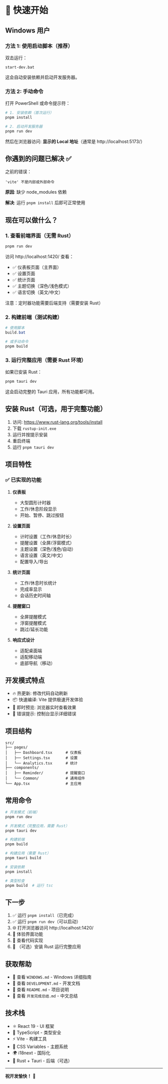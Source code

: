 # 🚀 快速开始

## Windows 用户

### 方法 1: 使用启动脚本（推荐）

双击运行：
```
start-dev.bat
```

这会自动安装依赖并启动开发服务器。

### 方法 2: 手动命令

打开 PowerShell 或命令提示符：

```powershell
# 1. 安装依赖（首次运行）
pnpm install

# 2. 启动开发服务器
pnpm run dev
```

然后在浏览器访问: **显示的 Local 地址**（通常是 http://localhost:5173/）

## 你遇到的问题已解决 ✅

之前的错误：
```
'vite' 不是内部或外部命令
```

**原因**: 缺少 node_modules 依赖

**解决**: 运行 `pnpm install` 后即可正常使用

## 现在可以做什么？

### 1. 查看前端界面（无需 Rust）

```powershell
pnpm run dev
```

访问 http://localhost:1420/ 查看：
- ✅ 仪表板页面（主界面）
- ✅ 设置页面
- ✅ 统计页面
- ✅ 主题切换（深色/浅色模式）
- ✅ 语言切换（英文/中文）

注意：定时器功能需要后端支持（需要安装 Rust）

### 2. 构建前端（测试构建）

```powershell
# 使用脚本
build.bat

# 或手动命令
pnpm build
```

### 3. 运行完整应用（需要 Rust 环境）

如果已安装 Rust：

```powershell
pnpm tauri dev
```

这会启动完整的 Tauri 应用，所有功能都可用。

## 安装 Rust（可选，用于完整功能）

1. 访问: https://www.rust-lang.org/tools/install
2. 下载 `rustup-init.exe`
3. 运行并按提示安装
4. 重启终端
5. 运行 `pnpm tauri dev`

## 项目特性

### ✅ 已实现的功能

1. **仪表板**
   - 大型圆形计时器
   - 工作/休息阶段显示
   - 开始、暂停、跳过按钮

2. **设置页面**
   - 计时设置（工作/休息时长）
   - 提醒设置（全屏/浮窗模式）
   - 主题设置（深色/浅色/自动）
   - 语言设置（英文/中文）
   - 配置导入/导出

3. **统计页面**
   - 工作/休息时长统计
   - 完成率显示
   - 会话历史时间轴

4. **提醒窗口**
   - 全屏提醒模式
   - 浮窗提醒模式
   - 跳过/延长功能

5. **响应式设计**
   - 适配桌面端
   - 适配移动端
   - 底部导航（移动）

## 开发模式特点

- 🔥 热更新: 修改代码自动刷新
- 📦 快速编译: Vite 提供极速开发体验
- 🎨 即时预览: 浏览器实时查看效果
- 🐛 错误提示: 控制台显示详细错误

## 项目结构

```
src/
├── pages/
│   ├── Dashboard.tsx      # 仪表板
│   ├── Settings.tsx       # 设置
│   └── Analytics.tsx      # 统计
├── components/
│   ├── Reminder/          # 提醒窗口
│   └── Common/            # 通用组件
└── App.tsx                # 主应用
```

## 常用命令

```powershell
# 开发模式（前端）
pnpm run dev

# 开发模式（完整应用，需要 Rust）
pnpm tauri dev

# 构建前端
pnpm build

# 构建应用（需要 Rust）
pnpm tauri build

# 安装依赖
pnpm install

# 类型检查
pnpm build  # 运行 tsc
```

## 下一步

1. ✅ 运行 `pnpm install`（已完成）
2. ✅ 运行 `pnpm run dev`（可以启动）
3. 🌐 打开浏览器访问 http://localhost:1420/
4. 🎨 体验界面功能
5. 📝 查看代码实现
6. 🚀 （可选）安装 Rust 运行完整应用

## 获取帮助

- 📖 查看 `WINDOWS.md` - Windows 详细指南
- 📖 查看 `DEVELOPMENT.md` - 开发文档
- 📖 查看 `README.md` - 项目说明
- 📖 查看 `开发完成总结.md` - 中文总结

## 技术栈

- ⚛️ React 19 - UI 框架
- 📘 TypeScript - 类型安全
- ⚡ Vite - 构建工具
- 🎨 CSS Variables - 主题系统
- 🌍 i18next - 国际化
- 🦀 Rust + Tauri - 后端（可选）

---

**祝开发愉快！** 🎉
